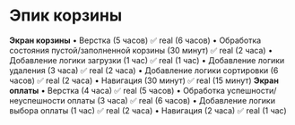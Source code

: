 #  Эпик корзины

**Экран корзины**
•    Верстка (5 часов) ✅ real (6 часов)
•    Обработка состояния пустой/заполненной корзины (30 минут) ✅ real (2 часа)
•    Добавление логики загрузки (1 час) ✅ real (1 час)
•    Добавление логики удаления (3 часа) ✅ real (2 часа)
•    Добавление логики сортировки (6 часов) ✅ real (2 часа)
•    Навигация (30 минут) ✅ real (15 минут)
**Экран оплаты**
•    Верстка (4 часа) ✅ real (5 часов)
•    Обработка успешности/неуспешности оплаты (3 часа) ✅ real (6 часов)
•    Добавление логики выбора оплаты (1 час) ✅ real (2 часа)
•    Навигация (2 часа) ✅ real (1 час)

